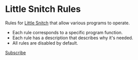 # Little Snitch Rules

Rules for [Little Snitch] that allow various programs to operate.

- Each rule corresponds to a specific program function.
- Each rule has a description that describes why it's needed.
- All rules are disabled by default.

[Subscribe](x-littlesnitch:subscribe-rules?url=https%3A%2F%2Fandre4ik3.github.io%2Frules%2Frules.lsrules)

[Little Snitch]: https://obdev.at/products/littlesnitch/index.html
